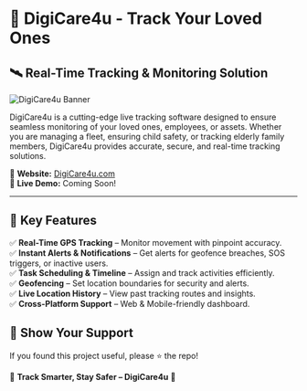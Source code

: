 # 📌 DigiCare4u - Track Your Loved Ones  

## 🛰️ Real-Time Tracking & Monitoring Solution  

![DigiCare4u Banner](https://www.digicare4u.com/logo.jpg)

DigiCare4u is a cutting-edge live tracking software designed to ensure seamless monitoring of your loved ones, employees, or assets. Whether you are managing a fleet, ensuring child safety, or tracking elderly family members, DigiCare4u provides accurate, secure, and real-time tracking solutions.  

🔗 **Website:** [DigiCare4u.com](https://www.digicare4u.com)  
📲 **Live Demo:** Coming Soon!  

---

## 🚀 Key Features  
✅ **Real-Time GPS Tracking** – Monitor movement with pinpoint accuracy.  
✅ **Instant Alerts & Notifications** – Get alerts for geofence breaches, SOS triggers, or inactive users.  
✅ **Task Scheduling & Timeline** – Assign and track activities efficiently.  
✅ **Geofencing** – Set location boundaries for security and alerts.  
✅ **Live Location History** – View past tracking routes and insights.  
✅ **Cross-Platform Support** – Web & Mobile-friendly dashboard.  



## 🌟 Show Your Support  

If you found this project useful, please ⭐️ the repo! 

🚀 **Track Smarter, Stay Safer – DigiCare4u** 🚀